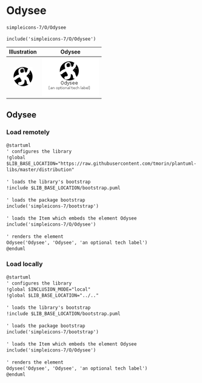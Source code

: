 # Odysee


```text
simpleicons-7/O/Odysee
```

```text
include('simpleicons-7/O/Odysee')
```



| Illustration | Odysee |
| :---: | :---: |
| ![illustration for Illustration](../../simpleicons-7/O/Odysee.png) | ![illustration for Odysee](../../simpleicons-7/O/Odysee.Local.png) |




## Odysee

### Load remotely
```plantuml
@startuml
' configures the library
!global $LIB_BASE_LOCATION="https://raw.githubusercontent.com/tmorin/plantuml-libs/master/distribution"

' loads the library's bootstrap
!include $LIB_BASE_LOCATION/bootstrap.puml

' loads the package bootstrap
include('simpleicons-7/bootstrap')

' loads the Item which embeds the element Odysee
include('simpleicons-7/O/Odysee')

' renders the element
Odysee('Odysee', 'Odysee', 'an optional tech label')
@enduml
```

### Load locally
```plantuml
@startuml
' configures the library
!global $INCLUSION_MODE="local"
!global $LIB_BASE_LOCATION="../.."

' loads the library's bootstrap
!include $LIB_BASE_LOCATION/bootstrap.puml

' loads the package bootstrap
include('simpleicons-7/bootstrap')

' loads the Item which embeds the element Odysee
include('simpleicons-7/O/Odysee')

' renders the element
Odysee('Odysee', 'Odysee', 'an optional tech label')
@enduml
```

